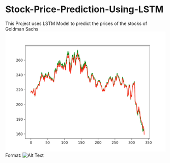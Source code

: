 # Stock-Price-Prediction-Using-LSTM
This Project uses LSTM Model to predict the prices of the stocks of Goldman Sachs
![GitHub Logo](/resultimg.png)
Format: ![Alt Text](url)
